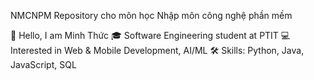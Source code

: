 NMCNPM
Repository cho môn học Nhập môn công nghệ phần mềm

👋 Hello, I am Minh Thức
🎓 Software Engineering student at PTIT
💻 Interested in Web & Mobile Development, AI/ML
🛠 Skills: Python, Java, JavaScript, SQL